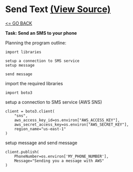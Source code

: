# Send Text [(View Source)](send_text.py)

[<= GO BACK](../README.md)

__Task: Send an SMS to your phone__

Planning the program outline:

```
import libraries

setup a connection to SMS service
setup message

send message
```

import the required libraries

```
import boto3
```

setup a connection to SMS service (AWS SNS)

```
client = boto3.client(
    "sns",
    aws_access_key_id=os.environ["AWS_ACCESS_KEY"],
    aws_secret_access_key=os.environ["AWS_SECRET_KEY"],
    region_name="us-east-1"
)
```

setup message and send message

```
client.publish(
    PhoneNumber=os.environ['MY_PHONE_NUMBER'],
    Message="Sending you a message with AWS"
)
```
